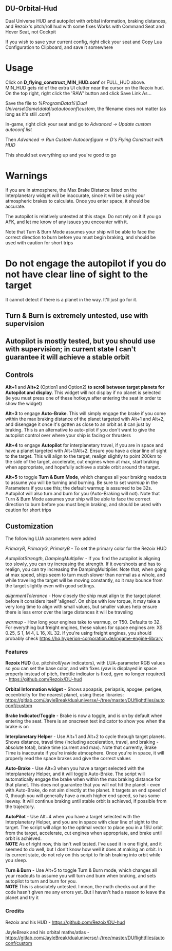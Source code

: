 ## DU-Orbital-Hud
Dual Universe HUD and autopilot with orbital information, braking distances, and Rezoix's pitch/roll hud with some fixes
Works with Command Seat and Hover Seat, not Cockpit

If you wish to save your current config, right click your seat and Copy Lua Configuration to Clipboard, and save it somewhere

# Usage
Click on **D_flying_construct_MIN_HUD.conf** or FULL_HUD above.  MIN_HUD gets rid of the extra UI clutter near the cursor on the Rezoix hud.  On the top right, right click the 'RAW' button and click Save Link As...

Save the file to *%ProgramData%\Dual Universe\Game\data\lua\autoconf\custom*, the filename does not matter (as long as it's still .conf)


In-game, right click your seat and go to *Advanced -> Update custom autoconf list*

Then *Advanced -> Run Custom Autoconfigure -> D's Flying Construct with HUD*

This should set everything up and you're good to go

# Warnings
If you are in atmosphere, the Max Brake Distance listed on the Interplanetary widget will be inaccurate, since it will be using your atmospheric brakes to calculate.  Once you enter space, it should be accurate.

The autopilot is relatively untested at this stage.  Do not rely on it if you go AFK, and let me know of any issues you encounter with it.

Note that Turn & Burn Mode assumes your ship will be able to face the correct direction to burn before you must begin braking, and should be used with caution for short trips

# Do not engage the autopilot if you do not have clear line of sight to the target

It cannot detect if there is a planet in the way.  It'll just go for it.

## Turn & Burn is extremely untested, use with supervision

## Autopilot is mostly tested, but you should use with supervision; in current state I can't guarantee it will achieve a stable orbit

## Controls
**Alt+1** and **Alt+2** (Option1 and Option2) **to scroll between target planets for Autopilot and display**.  This widget will not display if no planet is selected (ie you must press one of these hotkeys after entering the seat in order to show the widget)

**Alt+3** to engage **Auto-Brake**.  This will simply engage the brake if you come within the max braking distance of the planet targeted with Alt+1 and Alt+2, and disengage it once it's gotten as close to an orbit as it can just by braking.  This is an alternative to auto-pilot if you don't want to give the autopilot control over where your ship is facing or thrusters

**Alt+4** to engage **Autopilot** for interplanetary travel, if you are in space and have a planet targeted with Alt+1/Alt+2.  Ensure you have a clear line of sight to the target.  This will align to the target, realign slightly to point 200km to the side of the target, accelerate, cut engines when at max, start braking when appropriate, and hopefully achieve a stable orbit around the target.

**Alt+5** to toggle **Turn & Burn Mode**, which changes all your braking readouts to assume you will be turning and burning.  Be sure to set *warmup* in the Parameters if you use this; the default warmup is assumed to be 32s.  Autopilot will also turn and burn for you (Auto-Braking will not).  Note that Turn & Burn Mode assumes your ship will be able to face the correct direction to burn before you must begin braking, and should be used with caution for short trips

## Customization
The following LUA parameters were added

*PrimaryR*, *PrimaryG*, *PrimaryB* - To set the primary color for the Rezoix HUD

*AutopilotStrength*, *DampingMultiplier* - If you find the autopilot is aligning too slowly, you can try increasing the strength.  If it overshoots and has to realign, you can try increasing the DampingMultiplier.  Note that, when going at max speed, ships seem to turn much slower than normal as a whole, and while traveling the target will be moving constantly, so it may bounce from the target slightly even with good settings.  

*alignmentTolerance* - How closely the ship must align to the target planet before it considers itself 'aligned'.  On ships with low torque, it may take a very long time to align with small values, but smaller values help ensure there is less error over the large distances it will be traveling

*warmup* - How long your engines take to warmup, or T50.  Defaults to 32.  For everything but freight engines, these values for space engines are: XS 0.25, S 1, M 4, L 16, XL 32.  If you're using freight engines, you should probably check https://hq.hyperion-corporation.de/ingame-engine-library

### Features
**Rezoix HUD** (i.e. pitch/roll/yaw indicators), with LUA-parameter RGB values so you can set the base color, and with fixes (yaw is displayed in space properly instead of pitch, throttle indicator is fixed, gyro no longer required) - https://github.com/Rezoix/DU-hud

**Orbital Information widget** - Shows apoapsis, periapsis, apogee, perigee, eccentricity for the nearest planet, using these libraries: https://gitlab.com/JayleBreak/dualuniverse/-/tree/master/DUflightfiles/autoconf/custom

**Brake Indicator/Toggle** - Brake is now a toggle, and is on by default when entering the seat.  There is an onscreen text indicator to show you when the brake is on

**Interplanetary Helper** - Use Alt+1 and Alt+2 to cycle through target planets.  Shows distance, travel time (including acceleration, travel, and braking - absolute total), brake time (current and max).  Note that currently, Brake Time is inaccurate if you're inside atmosphere.  Once you're in space, it will properly read the space brakes and give the correct values

**Auto-Brake** - Use Alt+3 when you have a target selected with the Interplanetary Helper, and it will toggle Auto-Brake.  The script will automatically engage the brake when within the max braking distance for that planet.  This does not guarantee that you will not hit the planet - even with Auto-Brake, do not aim directly at the planet.  It targets an end speed of 0, though you will generally have a much higher end speed, so has some leeway.  It will continue braking until stable orbit is achieved, if possible from the trajectory.

**AutoPilot** - Use Alt+4 when you have a target selected with the Interplanetary Helper, and you are in space with clear line of sight to the target.  The script will align to the optimal vector to place you in a 1SU orbit from the target, accelerate, cut engines when appropriate, and brake until orbit is achieved.  
**NOTE** As of right now, this isn't well tested.  I've used it in one flight, and it seemed to do well, but I don't know how well it does at making an orbit.  In its current state, do not rely on this script to finish braking into orbit while you sleep.  

**Turn & Burn** - Use Alt+5 to toggle Turn & Burn mode, which changes all your readouts to assume you will turn and burn when braking, and sets autopilot to turn and burn for you.  
**NOTE** This is absolutely untested.  I mean, the math checks out and the code hasn't given me any errors yet.  But I haven't had a reason to leave the planet and try it


### Credits

Rezoix and his HUD - https://github.com/Rezoix/DU-hud

JayleBreak and his orbital maths/atlas - https://gitlab.com/JayleBreak/dualuniverse/-/tree/master/DUflightfiles/autoconf/custom
